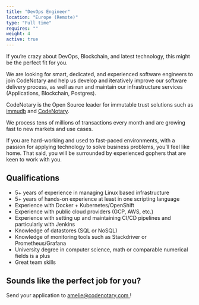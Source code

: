 ```yaml
---
title: "DevOps Engineer"
location: "Europe (Remote)" 
type: "Full time" 
requires: ""
weight: 4
active: true
---
```


If you’re crazy about DevOps, Blockchain, and latest technology, this might be the perfect fit for you.

We are looking for smart, dedicated, and experienced software engineers to join CodeNotary and help us develop and iteratively improve our software delivery process, as well as run and maintain our infrastructure services (Applications, Blockchain, Postgres).

CodeNotary is the Open Source leader for immutable trust solutions such as [immudb](http://www.immudb.io/) and [CodeNotary](http://www.codenotary.io/).

We process tens of millions of transactions every month and are growing fast to new markets and use cases.

If you are hard-working and used to fast-paced environments, with a passion for applying technology to solve business problems, you’ll feel like home. That said, you will be surrounded by experienced gophers that are keen to work with you.

## Qualifications

- 5+ years of experience in managing Linux based infrastructure
- 5+ years of hands-on experience at least in one scripting language
- Experience with Docker + Kubernetes/OpenShift
- Experience with public cloud providers (GCP, AWS, etc.)
- Experience with setting up and maintaining CI/CD pipelines and particularly with Jenkins
- Knowledge of datastores (SQL or NoSQL)
- Knowledge of monitoring tools such as Stackdriver or Prometheus/Grafana
- University degree in computer science, math or comparable numerical fields is a plus
- Great team skills

## Sounds like the perfect job for you?

Send your application to [amelie@codenotary.com ](amelie@codenotary.com )!